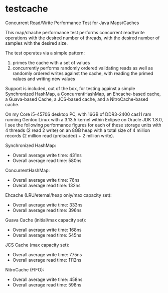 testcache
=========

Concurrent Read/Write Performance Test for Java Maps/Caches

This map/chache performance test performs concurrent read/write operations with the desired number of threads, with the desired number of samples with the desired size.

The test operates via a simple pattern:
1) primes the cache with a set of values
2) concurrently performs randomly ordered validating reads as well as randomly ordered writes against the cache, with reading the primed values and writing new values

Support is included, out of the box, for testing against a simple Synchronized HashMap, a ConcurrentHashMap, an Ehcache-based cache, a Guava-based Cache, a JCS-based cache, and a NitroCache-based cache.

On my Core i5-4570S desktop PC, with 16GB of DDR3-2400 cas11 ram running Gentoo Linux with a 3.13.5 kernel within Eclipse on Oracle JDK 1.8.0, I see the following performance figures for each of these storage units with 4 threads (2 read 2 write) on an 8GB heap with a total size of 4 million records (2 million read (preloaded) + 2 million write).

Synchronized HashMap:
 - Overall average write time: 431ns
 - Overall average read time: 580ns

ConcurrentHashMap:
 - Overall average write time: 76ns
 - Overall average read time: 132ns

Ehcache (LRU/eternal/heap only/max capacity set):
 - Overall average write time: 333ns
 - Overall average read time: 396ns

Guava Cache (initial/max capacity set):
 - Overall average write time: 168ns
 - Overall average read time: 545ns

JCS Cache (max capacity set):
 - Overall average write time: 775ns
 - Overall average read time: 1112ns

NitroCache (FIFO):
 - Overall average write time: 458ns
 - Overall average read time: 598ns
